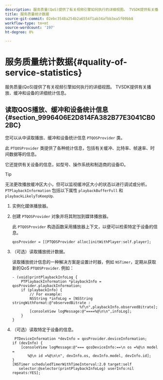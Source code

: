 ```yaml
---
description: 服务质量(QoS)提供了有关视频引擎如何执行的详细视图。 TVSDK提供有关播放、缓冲和设备的详细统计信息。
title: 服务质量统计数据
source-git-commit: 02ebc3548a254b2a6554f1ab34afbb3ea5f09bb8
workflow-type: tm+mt
source-wordcount: '197'
ht-degree: 0%

---
```


# 服务质量统计数据{#quality-of-service-statistics}

服务质量(QoS)提供了有关视频引擎如何执行的详细视图。 TVSDK提供有关播放、缓冲和设备的详细统计信息。

## 读取QOS播放、缓冲和设备统计信息 {#section_9996406E2D814FA382B77E3041CB02BC}

您可以从中读取播放、缓冲和设备统计信息 `PTQOSProvider` 类。

此 `PTQOSProvider` 类提供了各种统计信息，包括有关缓冲、比特率、帧速率、时间数据等的信息。

它还提供有关设备的信息，如型号、操作系统和制造商的设备ID。

>[!TIP]
>
>无法更改播放缓冲区大小，但可以监视缓冲区大小的状态以进行调试或分析。 `PTPlaybackInformation` 包括以下属性 `playbackBufferFull` 和 `playbackLikelyToKeepUp`.

1. 实例化媒体播放器。
1. 创建 `PTQOSProvider` 对象并将其附加到媒体播放器。

   此 `PTQOSProvider` 构造函数采用播放器上下文，以便可以检索特定于设备的信息。

   ```
   qosProvider = [[PTQOSProvider alloc]initWithPlayer:self.player]; 
   ```

1. （可选）读取播放统计数据。

   读取播放统计信息的一种解决方案是设置计时器，例如 `NSTimer`，定期从获取新的QoS `PTQOSProvider`. 例如：

   ```
   - (void)printPlaybackInfoLog { 
       PTPlaybackInformation *playbackInfo = qosProvider.playbackInformation;  
       if (playbackInfo) { 
           // For example: 
           NSString *infoLog = [NSString stringWithFormat:@"observedBitrate :  
                                  %f\n",playbackInfo.observedBitrate]; 
           [consoleView logMessage:@"====%@\n\n",infoLog]; 
       } 
   }
   ```

1. （可选）读取特定于设备的信息。

   ```
    PTDeviceInformation *devInfo = qosProvider.deviceInformation; 
   if (devInfo) { 
       [consoleView logMessage:@"=== qosDeviceInfo:==\n os =%@\n model =  
          %@\n id =%@\n\n", devInfo.os, devInfo.model, devInfo.id]; 
   } 
   [NSTimer scheduledTimerWithTimeInterval:2.0 target:self  
      selector:@selector(printPlaybackInfoLog) userInfo:nil repeats:YES];
   ```
